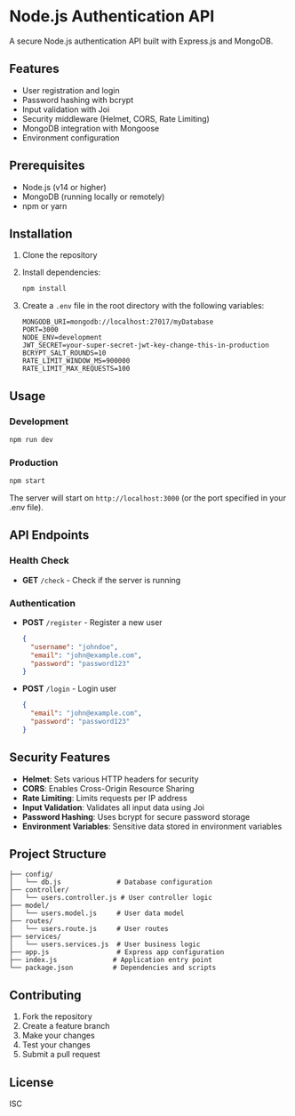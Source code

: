 # Node.js Authentication API

A secure Node.js authentication API built with Express.js and MongoDB.

## Features

- User registration and login
- Password hashing with bcrypt
- Input validation with Joi
- Security middleware (Helmet, CORS, Rate Limiting)
- MongoDB integration with Mongoose
- Environment configuration

## Prerequisites

- Node.js (v14 or higher)
- MongoDB (running locally or remotely)
- npm or yarn

## Installation

1. Clone the repository
2. Install dependencies:
   ```bash
   npm install
   ```

3. Create a `.env` file in the root directory with the following variables:
   ```
   MONGODB_URI=mongodb://localhost:27017/myDatabase
   PORT=3000
   NODE_ENV=development
   JWT_SECRET=your-super-secret-jwt-key-change-this-in-production
   BCRYPT_SALT_ROUNDS=10
   RATE_LIMIT_WINDOW_MS=900000
   RATE_LIMIT_MAX_REQUESTS=100
   ```

## Usage

### Development
```bash
npm run dev
```

### Production
```bash
npm start
```

The server will start on `http://localhost:3000` (or the port specified in your .env file).

## API Endpoints

### Health Check
- **GET** `/check` - Check if the server is running

### Authentication
- **POST** `/register` - Register a new user
  ```json
  {
    "username": "johndoe",
    "email": "john@example.com",
    "password": "password123"
  }
  ```

- **POST** `/login` - Login user
  ```json
  {
    "email": "john@example.com",
    "password": "password123"
  }
  ```

## Security Features

- **Helmet**: Sets various HTTP headers for security
- **CORS**: Enables Cross-Origin Resource Sharing
- **Rate Limiting**: Limits requests per IP address
- **Input Validation**: Validates all input data using Joi
- **Password Hashing**: Uses bcrypt for secure password storage
- **Environment Variables**: Sensitive data stored in environment variables

## Project Structure

```
├── config/
│   └── db.js              # Database configuration
├── controller/
│   └── users.controller.js # User controller logic
├── model/
│   └── users.model.js     # User data model
├── routes/
│   └── users.route.js     # User routes
├── services/
│   └── users.services.js  # User business logic
├── app.js                 # Express app configuration
├── index.js              # Application entry point
└── package.json          # Dependencies and scripts
```

## Contributing

1. Fork the repository
2. Create a feature branch
3. Make your changes
4. Test your changes
5. Submit a pull request

## License

ISC
